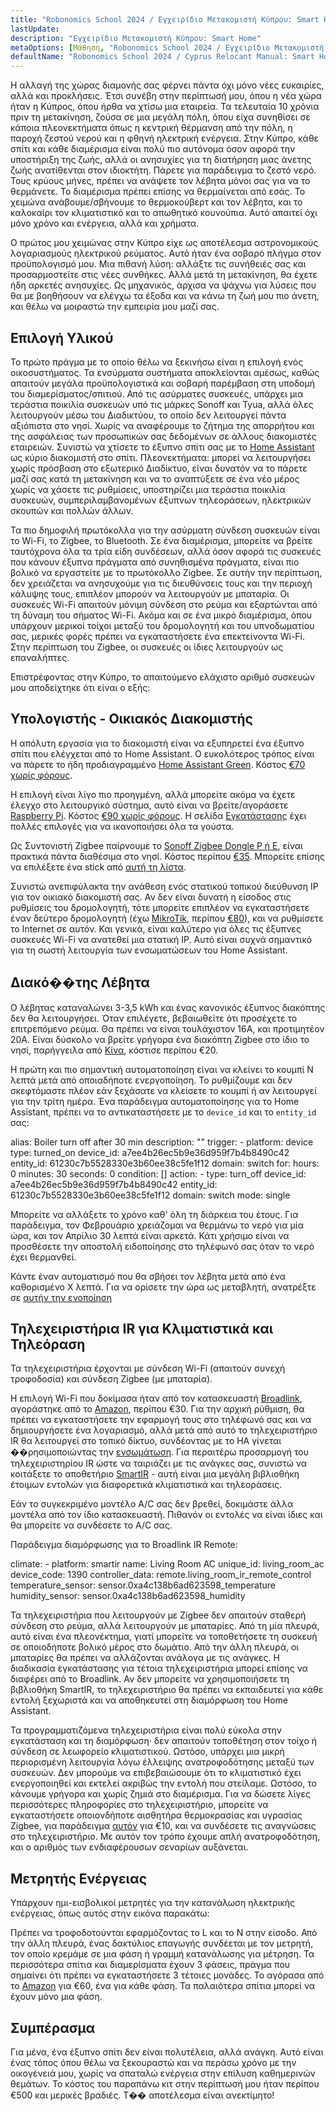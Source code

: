 ```yaml
---
title: "Robonomics School 2024 / Εγχειρίδιο Μετακομιστή Κύπρου: Smart Home"
lastUpdate: 
description: "Εγχειρίδιο Μετακομιστή Κύπρου: Smart Home"
metaOptions: [Μάθηση, "Robonomics School 2024 / Εγχειρίδιο Μετακομιστή Κύπρου: Smart Home"]
defaultName: "Robonomics School 2024 / Cyprus Relocant Manual: Smart Home"
---
```


<LessonImages imageClasses="mb"  src='school-2024-cyprus-relocant-manual/Setup_SmartHome-Academy.jpg' alt="Cyprus Relocant Manual Cover" />

Η αλλαγή της χώρας διαμονής σας φέρνει πάντα όχι μόνο νέες ευκαιρίες, αλλά και προκλήσεις. Έτσι συνέβη στην περίπτωσή μου, όπου η νέα χώρα ήταν η Κύπρος, όπου ήρθα να χτίσω μια εταιρεία. Τα τελευταία 10 χρόνια πριν τη μετακίνηση, ζούσα σε μια μεγάλη πόλη, όπου είχα συνηθίσει σε κάποια πλεονεκτήματα όπως η κεντρική θέρμανση από την πόλη, η παροχή ζεστού νερού και η φθηνή ηλεκτρική ενέργεια. Στην Κύπρο, κάθε σπίτι και κάθε διαμέρισμα είναι πολύ πιο αυτόνομα όσον αφορά την υποστήριξη της ζωής, αλλά οι ανησυχίες για τη διατήρηση μιας άνετης ζωής ανατίθενται στον ιδιοκτήτη. Πάρετε για παράδειγμα το ζεστό νερό. Τους κρύους μήνες, πρέπει να ανάψετε τον λέβητα μόνοι σας για να το θερμάνετε. Το διαμέρισμα πρέπει επίσης να θερμαίνεται από εσάς. Το χειμώνα ανάβουμε/σβήνουμε το θερμοκούβερτ και τον λέβητα, και το καλοκαίρι τον κλιματιστικό και το απωθητικό κουνούπια. Αυτό απαιτεί όχι μόνο χρόνο και ενέργεια, αλλά και χρήματα.

Ο πρώτος μου χειμώνας στην Κύπρο είχε ως αποτέλεσμα αστρονομικούς λογαριασμούς ηλεκτρικού ρεύματος. Αυτό ήταν ένα σοβαρό πλήγμα στον προϋπολογισμό μου. Μια πιθανή λύση: αλλάξτε τις συνήθειές σας και προσαρμοστείτε στις νέες συνθήκες. Αλλά μετά τη μετακίνηση, θα έχετε ήδη αρκετές ανησυχίες. Ως μηχανικός, άρχισα να ψάχνω για λύσεις που θα με βοηθήσουν να ελέγχω τα έξοδα και να κάνω τη ζωή μου πιο άνετη, και θέλω να μοιραστώ την εμπειρία μου μαζί σας.

## Επιλογή Υλικού

Το πρώτο πράγμα με το οποίο θέλω να ξεκινήσω είναι η επιλογή ενός οικοσυστήματος. Τα ενσύρματα συστήματα αποκλείονται αμέσως, καθώς απαιτούν μεγάλα προϋπολογιστικά και σοβαρή παρέμβαση στη υποδομή του διαμερίσματος/σπιτιού. Από τις ασύρματες συσκευές, υπάρχει μια τεράστια ποικιλία συσκευών υπό τις μάρκες Sonoff και Tyua, αλλά όλες λειτουργούν μέσω του Διαδικτύου, το οποίο δεν λειτουργεί πάντα αξιόπιστα στο νησί. Χωρίς να αναφέρουμε το ζήτημα της απορρήτου και της ασφάλειας των προσωπικών σας δεδομένων σε άλλους διακομιστές εταιρειών. Συνιστώ να χτίσετε το έξυπνο σπίτι σας με το [Home Assistant](https://www.home-assistant.io) ως κύριο διακομιστή στο σπίτι. Πλεονεκτήματα: μπορεί να λειτουργήσει χωρίς πρόσβαση στο εξωτερικό Διαδίκτυο, είναι δυνατόν να το πάρετε μαζί σας κατά τη μετακίνηση και να το αναπτύξετε σε ένα νέο μέρος χωρίς να χάσετε τις ρυθμίσεις, υποστηρίζει μια τεράστια ποικιλία συσκευών, συμπεριλαμβανομένων έξυπνων τηλεοράσεων, ηλεκτρικών σκουπών και πολλών άλλων.

Τα πιο δημοφιλή πρωτόκολλα για την ασύρματη σύνδεση συσκευών είναι το Wi-Fi, το Zigbee, το Bluetooth. Σε ένα διαμέρισμα, μπορείτε να βρείτε ταυτόχρονα όλα τα τρία είδη συνδέσεων, αλλά όσον αφορά τις συσκευές που κάνουν έξυπνα πράγματα από συνηθισμένα πράγματα, είναι πιο βολικό να εργαστείτε με το πρωτόκολλο Zigbee. Σε αυτήν την περίπτωση, δεν χρειάζεται να ανησυχούμε για τις διευθύνσεις τους και την περιοχή κάλυψης τους, επιπλέον μπορούν να λειτουργούν με μπαταρία. Οι συσκευές Wi-Fi απαιτούν μόνιμη σύνδεση στο ρεύμα και εξαρτώνται από τη δύναμη του σήματος Wi-Fi. Ακόμα και σε ένα μικρό διαμέρισμα, όπου υπάρχουν μερικοί τοίχοι μεταξύ του δρομολογητή και του υπνοδωματίου σας, μερικές φορές πρέπει να εγκαταστήσετε ένα επεκτείνοντα Wi-Fi. Στην περίπτωση του Zigbee, οι συσκευές οι ίδιες λειτουργούν ως επαναλήπτες.

Επιστρέφοντας στην Κύπρο, το απαιτούμενο ελάχιστο αριθμό συσκευών μου αποδείχτηκε ότι είναι ο εξής:

## Υπολογιστής - Οικιακός Διακομιστής

Η απόλυτη εργασία για το διακομιστή είναι να εξυπηρετεί ένα έξυπνο σπίτι που ελέγχεται από το Home Assistant. Ο ευκολότερος τρόπος είναι να πάρετε το ήδη προδιαγραμμένο [Home Assistant Green](https://www.home-assistant.io/green/). Κόστος [€70 χωρίς φόρους](https://thepihut.com/products/home-assistant-green).

<LessonImages src="school-2024-cyprus-relocant-manual/home-assistant-green.png" alt="Home Assistant green"/>

Η επιλογή είναι λίγο πιο προηγμένη, αλλά μπορείτε ακόμα να έχετε έλεγχο στο λειτουργικό σύστημα, αυτό είναι να βρείτε/αγοράσετε [Raspberry Pi](https://www.raspberrypi.com). Κόστος [€90 χωρίς φόρους](https://https://thepihut.com/products/raspberry-pi-5-starter-kit). Η σελίδα [Εγκατάστασης](https://www.home-assistant.io/installation/) έχει πολλές επιλογές για να ικανοποιήσει όλα τα γούστα.

<LessonImages imageClasses="small" src="school-2024-cyprus-relocant-manual/raspberry-pi.png" alt="Raspberry Pi"/>

Ως Συντονιστή Zigbee παίρνουμε το [Sonoff Zigbee Dongle P ή E](https://sonoff.tech/product/gateway-and-sensors/sonoff-zigbee-3-0-usb-dongle-plus-p/), είναι πρακτικά πάντα διαθέσιμα στο νησί. Κόστος περίπου [€35](https://www.amazon.de/-/en/dp/B09KXTCMSC/). Μπορείτε επίσης να επιλέξετε ένα stick από [αυτή τη λίστα](https://www.zigbee2mqtt.io/guide/adapters/).

<LessonImages imageClasses="small" src="school-2024-cyprus-relocant-manual/sonoff-zigbee-stick.png" alt="Sonoff Zigbee USB Stick"/>

Συνιστώ ανεπιφύλακτα την ανάθεση ενός στατικού τοπικού διεύθυνση IP για τον οικιακό διακομιστή σας. Αν δεν είναι δυνατή η είσοδος στις ρυθμίσεις του δρομολογητή, τότε μπορείτε επιπλέον να εγκαταστήσετε έναν δεύτερο δρομολογητή (έχω [MikroTik](https://mikrotik.com/product/hap_ax2), περίπου [€80](https://www.mstronics.com/c/337_1345_485/networking-devices-routers.html?filter_id=154)), και να ρυθμίσετε το Internet σε αυτόν. Και γενικά, είναι καλύτερο για όλες τις έξυπνες συσκευές Wi-Fi να ανατεθεί μια στατική IP. Αυτό είναι συχνά σημαντικό για τη σωστή λειτουργία των ενσωματώσεων του Home Assistant.

## Διακό��της Λέβητα

Ο λέβητας καταναλώνει 3-3,5 kWh και ένας κανονικός έξυπνος διακόπτης δεν θα λειτουργήσει. Όταν επιλέγετε, βεβαιωθείτε ότι προσέχετε το επιτρεπόμενο ρεύμα. Θα πρέπει να είναι τουλάχιστον 16Α, και προτιμητέον 20Α. Είναι δύσκολο να βρείτε γρήγορα ένα διακόπτη Zigbee στο ίδιο το νησί, παρήγγειλα από [Κίνα](https://vi.aliexpress.com/item/1005006833309900.html), κόστισε περίπου €20.

<robo-academy-grid :columns="2" textAlign="center">
    <robo-academy-grid-element>
      <LessonImages src="school-2024-cyprus-relocant-manual/boiler-switch-dimension.png" alt="Boiler Switch"/>
    </robo-academy-grid-element>
    <robo-academy-grid-element>
      <LessonImages src="school-2024-cyprus-relocant-manual/boiler-switch-wiring.png" alt="Boiler Switch Wiring"/>
    </robo-academy-grid-element/>
</robo-academy-grid>

Η πρώτη και πιο σημαντική αυτοματοποίηση είναι να κλείνει το κουμπί N λεπτά μετά από οποιαδήποτε ενεργοποίηση. Το ρυθμίζουμε και δεν σκεφτόμαστε πλέον εάν ξεχάσατε να κλείσετε το κουμπί ή αν λειτουργεί για την τρίτη ημέρα. Ένα παράδειγμα αυτοματοποίησης για το Home Assistant, πρέπει να το αντικαταστήσετε με το `device_id` και το `entity_id` σας:

<LessonCodeWrapper language="yaml" noCopyIcon>
    alias: Boiler turn off after 30 min
    description: ""
    trigger:
    - platform: device
        type: turned_on
        device_id: a7ee4b26ec5b9e36d959f7b4b8490c42
        entity_id: 61230c7b5528330e3b60ee38c5fe1f12
        domain: switch
        for:
        hours: 0
        minutes: 30
        seconds: 0
    condition: []
    action:
    - type: turn_off
        device_id: a7ee4b26ec5b9e36d959f7b4b8490c42
        entity_id: 61230c7b5528330e3b60ee38c5fe1f12
        domain: switch
    mode: single
</LessonCodeWrapper>

Μπορείτε να αλλάξετε το χρόνο καθ' όλη τη διάρκεια του έτους. Για παράδειγμα, τον Φεβρουάριο χρειάζομαι να θερμάνω το νερό για μία ώρα, και τον Απρίλιο 30 λεπτά είναι αρκετά. Κάτι χρήσιμο είναι να προσθέσετε την αποστολή ειδοποίησης στο τηλέφωνό σας όταν το νερό έχει θερμανθεί.

<robo-academy-note type="note" title="Homework">
  Κάντε έναν αυτοματισμό που θα σβήσει τον λέβητα μετά από ένα καθορισμένο Χ λεπτά. Για να ορίσετε την ώρα ως μεταβλητή, ανατρέξτε σε <a href="https://www.home-assistant.io/integrations/input_number/">αυτήν την ενοποίηση</a>
</robo-academy-note>

## Τηλεχειριστήρια IR για Κλιματιστικά και Τηλεόραση

Τα τηλεχειριστήρια έρχονται με σύνδεση Wi-Fi (απαιτούν συνεχή τροφοδοσία) και σύνδεση Zigbee (με μπαταρία).

Η επιλογή Wi-Fi που δοκίμασα ήταν από τον κατασκευαστή [Broadlink](https://www.ibroadlink.com/productinfo/762674.html), αγοράστηκε από το [Amazon](https://www.amazon.de/-/en/dp/B07ZSG9Y67/), περίπου €30. Για την αρχική ρύθμιση, θα πρέπει να εγκαταστήσετε την εφαρμογή τους στο τηλέφωνό σας και να δημιουργήσετε ένα λογαριασμό, αλλά μετά από αυτό το τηλεχειριστήριο IR θα λειτουργεί στο τοπικό δίκτυο, συνδέοντας με το HA γίνεται ��ρησιμοποιώντας την [ενσωμάτωση](https://www.home-assistant.io/integrations/broadlink/). Για περαιτέρω προσαρμογή του τηλεχειριστηρίου IR ώστε να ταιριάζει με τις ανάγκες σας, συνιστώ να κοιτάξετε το αποθετήριο [SmartIR](https://github.com/smartHomeHub/SmartIR) - αυτή είναι μια μεγάλη βιβλιοθήκη έτοιμων εντολών για διαφορετικά κλιματιστικά και τηλεοράσεις.

<robo-academy-note type="note" title="Συμβουλή">
  Εάν το συγκεκριμένο μοντέλο A/C σας δεν βρεθεί, δοκιμάστε άλλα μοντέλα από τον ίδιο κατασκευαστή. Πιθανόν οι εντολές να είναι ίδιες και θα μπορείτε να συνδέσετε το A/C σας.
</robo-academy-note>

<LessonImages src="school-2024-cyprus-relocant-manual/broadlink-ir.png" alt="Broadlink IR Remote Control"/>

Παράδειγμα διαμόρφωσης για το Broadlink IR Remote:

<LessonCodeWrapper language="yaml" noCopyIcon>
    climate:
    - platform: smartir
        name: Living Room AC
        unique_id: living_room_ac
        device_code: 1390
        controller_data: remote.living_room_ir_remote_control
        temperature_sensor: sensor.0xa4c138b6ad623598_temperature
        humidity_sensor: sensor.0xa4c138b6ad623598_humidity 
</LessonCodeWrapper>

Τα τηλεχειριστήρια που λειτουργούν με Zigbee δεν απαιτούν σταθερή σύνδεση στο ρεύμα, αλλά λειτουργούν με μπαταρίες. Από τη μία πλευρά, αυτό είναι ένα πλεονέκτημα, γιατί μπορείτε να τοποθετήσετε τη συσκευή σε οποιοδήποτε βολικό μέρος στο δωμάτιο. Από την άλλη πλευρά, οι μπαταρίες θα πρέπει να αλλάζονται ανάλογα με τις ανάγκες. Η διαδικασία εγκατάστασης για τέτοια τηλεχειριστήρια μπορεί επίσης να διαφέρει από το Broadlink. Αν δεν μπορείτε να χρησιμοποιήσετε τη βιβλιοθήκη SmartIR, το τηλεχειριστήριο θα πρέπει να εκπαιδευτεί για κάθε εντολή ξεχωριστά και να αποθηκευτεί στη διαμόρφωση του Home Assistant.

Τα προγραμματιζόμενα τηλεχειριστήρια είναι πολύ εύκολα στην εγκατάσταση και τη διαμόρφωση· δεν απαιτούν τοποθέτηση στον τοίχο ή σύνδεση σε λεωφορείο κλιματιστικού. Ωστόσο, υπάρχει μια μικρή περιορισμένη λειτουργία λόγω έλλειψης ανατροφοδότησης μεταξύ των συσκευών. Δεν μπορούμε να επιβεβαιώσουμε ότι το κλιματιστικό έχει ενεργοποιηθεί και εκτελεί ακριβώς την εντολή που στείλαμε. Ωστόσο, το κάνουμε γρήγορα και χωρίς ζημιά στο διαμέρισμα. Για να δώσετε λίγες περισσότερες πληροφορίες στο τηλεχειριστήριο, μπορείτε να εγκαταστήσετε οποιονδήποτε αισθητήρα θερμοκρασίας και υγρασίας Zigbee, για παράδειγμα [αυτόν](https://vi.aliexpress.com/item/1005005595631552.html) για €10, και να συνδέσετε τις αναγνώσεις στο τηλεχειριστήριο. Με αυτόν τον τρόπο έχουμε απλή ανατροφοδότηση, και ο αριθμός των ενδιαφέρουσων σεναρίων αυξάνεται.

## Μετρητής Ενέργειας

Υπάρχουν ημι-εισβολικοί μετρητές για την κατανάλωση ηλεκτρικής ενέργειας, όπως αυτός στην εικόνα παρακάτω:

<LessonImages imageClasses="small" src="school-2024-cyprus-relocant-manual/energy-meter.png" alt="Energy Meter"/>

Πρέπει να τροφοδοτούνται εφαρμόζοντας το L και το N στην είσοδο. Από την άλλη πλευρά, ένας δακτύλιος επαγωγής συνδέεται με τον μετρητή, τον οποίο κρεμάμε σε μια φάση ή γραμμή κατανάλωσης για μέτρηση. Τα περισσότερα σπίτια και διαμερίσματα έχουν 3 φάσεις, πράγμα που σημαίνει ότι πρέπει να εγκαταστήσετε 3 τέτοιες μονάδες. Το αγόρασα από το [Amazon](https://www.amazon.de/gp/product/B0C37DJXVD/) για €60, ένα για κάθε φάση. Τα παλαιότερα σπίτια μπορεί να έχουν μόνο μια φάση.

## Συμπέρασμα

Για μένα, ένα έξυπνο σπίτι δεν είναι πολυτέλεια, αλλά ανάγκη. Αυτό είναι ένας τόπος όπου θέλω να ξεκουραστώ και να περάσω χρόνο με την οικογένειά μου, χωρίς να σπαταλώ ενέργεια στην επίλυση καθημερινών θεμάτων. Το κόστος του παραπάνω κιτ στην περίπτωσή μου ήταν περίπου €500 και μερικές βραδιές. Τ�� αποτέλεσμα είναι ανεκτίμητο!